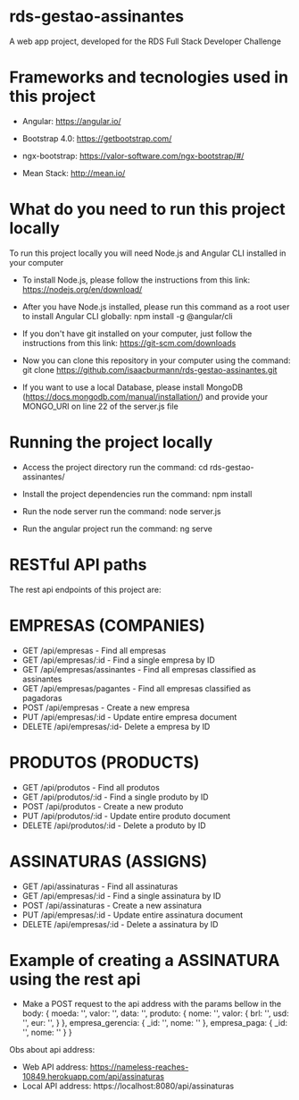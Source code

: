 # rds-gestao-assinantes

A web app project, developed for the RDS Full Stack Developer Challenge


# Frameworks and tecnologies used in this project

- Angular: https://angular.io/

- Bootstrap 4.0: https://getbootstrap.com/

- ngx-bootstrap: https://valor-software.com/ngx-bootstrap/#/

- Mean Stack: http://mean.io/


# What do you need to run this project locally

To run this project locally you will need Node.js and Angular CLI installed in your computer

- To install Node.js, please follow the instructions from this link: https://nodejs.org/en/download/

- After you have Node.js installed, please run this command as a root user to install Angular CLI globally: npm install -g @angular/cli

- If you don't have git installed on your computer, just follow the instructions from this link: https://git-scm.com/downloads

- Now you can clone this repository in your computer using the command: git clone https://github.com/isaacburmann/rds-gestao-assinantes.git

- If you want to use a local Database, please install MongoDB (https://docs.mongodb.com/manual/installation/) and provide your MONGO_URI on line 22 of the server.js file


# Running the project locally

- Access the project directory
run the command: cd rds-gestao-assinantes/

- Install the project dependencies
run the command: npm install

- Run the node server
run the command: node server.js

- Run the angular project
run the command: ng serve


# RESTful API paths

The rest api endpoints of this project are:

# EMPRESAS (COMPANIES)
- GET /api/empresas - Find all empresas
- GET /api/empresas/:id - Find a single empresa by ID
- GET /api/empresas/assinantes - Find all empresas classified as assinantes
- GET /api/empresas/pagantes - Find all empresas classified as pagadoras
- POST /api/empresas - Create a new empresa
- PUT /api/empresas/:id - Update entire empresa document
- DELETE /api/empresas/:id- Delete a empresa by ID


# PRODUTOS (PRODUCTS)
- GET /api/produtos - Find all produtos
- GET /api/produtos/:id - Find a single produto by ID
- POST /api/produtos - Create a new produto
- PUT /api/produtos/:id - Update entire produto document
- DELETE /api/produtos/:id - Delete a produto by ID


# ASSINATURAS (ASSIGNS)
- GET /api/assinaturas - Find all assinaturas
- GET /api/empresas/:id - Find a single assinatura by ID
- POST /api/assinaturas - Create a new assinatura
- PUT /api/empresas/:id - Update entire assinatura document
- DELETE /api/empresas/:id - Delete a assinatura by ID

# Example of creating a ASSINATURA using the rest api

- Make a POST request to the api address with the params bellow in the body:
                    {
                        moeda: '',
                        valor: '',
                        data: '',
                        produto: {
                            nome: '',
                            valor: {
                                brl: '',
                                usd: '',
                                eur: '',
                            }
                        },
                        empresa_gerencia: {
                            _id: '',
                            nome: ''
                        },
                        empresa_paga:  {
                            _id: '',
                            nome: ''
                        }
                    }

Obs about api address:
- Web API address: https://nameless-reaches-10849.herokuapp.com/api/assinaturas
- Local API address: https://localhost:8080/api/assinaturas